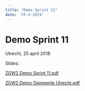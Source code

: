 ```yaml
---
title: "Demo Sprint 11"
date: '25-4-2019'
---
```


# Demo Sprint 11

Utrecht, 25 april 2018

Slides: 

[ZGW2 Demo Sprint 11.pdf](/community/bestanden/zgw2-demo-sprint-11.pdf)

[ZGW2 Demo Gemeente Utrecht.pdf](/community/bestanden/zgw2-demo-sprint-11-utrecht2019.pdf)
